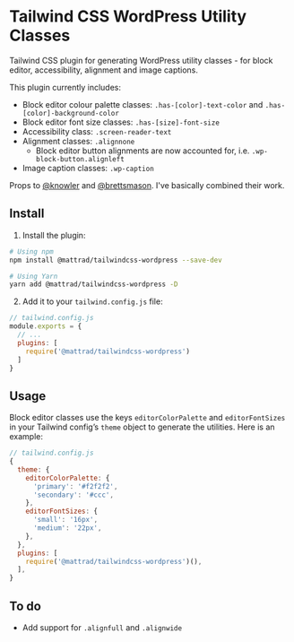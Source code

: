 # Tailwind CSS WordPress Utility Classes

Tailwind CSS plugin for generating WordPress utility classes - for block editor, accessibility, alignment and image captions.

This plugin currently includes:

- Block editor colour palette classes: `.has-[color]-text-color` and `.has-[color]-background-color`
- Block editor font size classes: `.has-[size]-font-size`
- Accessibility class: `.screen-reader-text`
- Alignment classes: `.alignnone`
  - Block editor button alignments are now accounted for, i.e. `.wp-block-button.alignleft`
- Image caption classes: `.wp-caption`

Props to [@knowler](https://github.com/knowler/tailwindcss-wordpress) and [@brettsmason](https://github.com/brettsmason/tailwindcss-wordpress#readme).
I've basically combined their work.

## Install

1. Install the plugin:

  ```bash
  # Using npm
  npm install @mattrad/tailwindcss-wordpress --save-dev

  # Using Yarn
  yarn add @mattrad/tailwindcss-wordpress -D
  ```

2. Add it to your `tailwind.config.js` file:

  ```js
  // tailwind.config.js
  module.exports = {
    // ...
    plugins: [
      require('@mattrad/tailwindcss-wordpress')
    ]
  }
  ```

## Usage

Block editor classes use the keys `editorColorPalette` and `editorFontSizes` in your Tailwind config’s `theme` object to generate the utilities. Here is an example:

```js
// tailwind.config.js
{
  theme: {
    editorColorPalette: {
      'primary': '#f2f2f2',
      'secondary': '#ccc',
    },
    editorFontSizes: {
      'small': '16px',
      'medium': '22px',
    },
  },
  plugins: [
    require('@mattrad/tailwindcss-wordpress')(),
  ],
}
```

## To do

- Add support for `.alignfull` and `.alignwide`